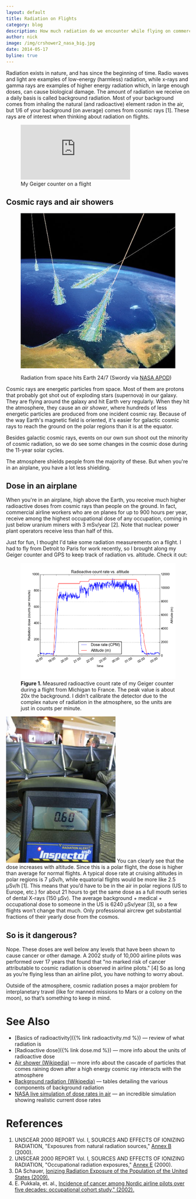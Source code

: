 ```yaml
---
layout: default
title: Radiation on Flights
category: blog
description: How much radiation do we encounter while flying on commercial flights?
author: nick
image: /img/crshower2_nasa_big.jpg
date: 2014-05-17
byline: true
---
```


<div class="col-lg-8" markdown="1">

Radiation exists in nature, and has since the beginning of time. Radio waves
and light are examples of low-energy (harmless) radiation, while x-rays and gamma
rays are examples of higher energy radiation which, in large enough doses, can
cause biological damage. The amount of radiation we receive on a daily basis is
called background radiation. Most of your background comes from inhaling the
natural (and radioactive) element radon in the air, but 1/6 of your background
(on average) comes from cosmic rays [1]. These rays are of interest when thinking
about radiation on flights.

<figure>
<div class="ratio ratio-16x9">

<iframe src="https://www.youtube.com/embed/njKl-WmbcEg" title="Me with a Geiger
counter on a flight" frameborder="0" allow="accelerometer; autoplay;
clipboard-write; encrypted-media; gyroscope; picture-in-picture; web-share"
allowfullscreen></iframe> </div>
<figcaption markdown="1">
My Geiger counter on a flight
</figcaption> 
</figure>

## Cosmic rays and air showers

<figure class="float-end w-50">
<a href="/img/crshower2_nasa_big.jpg"><img class="img-fluid rounded"
src="/img/crshower2_nasa_big.jpg"  alt="An air shower"/></a> 
<figcaption ><p>Radiation from space hits Earth 24/7 (Swordy via <a
href="https://apod.nasa.gov/apod/ap060814.html">NASA APOD</a>)</p></figcaption>
</figure>

Cosmic rays are energetic particles from space. Most of them are protons that
probably got shot out of exploding stars (supernova) in our galaxy. They are
flying around the galaxy and hit Earth very regularly. When they hit the
atmosphere, they cause an _air shower_, where hundreds of less energetic
particles are produced from one incident cosmic ray. Because of the way Earth's
magnetic field is oriented, it's easier for galactic cosmic rays to reach the
ground on the polar regions than it is at the equator.

Besides galactic cosmic rays, events on our own sun shoot out the minority
of cosmic radiation, so we do see some changes in the cosmic dose during the
11-year solar cycles.

The atmosphere shields people from the majority of these. But when
you're in an airplane, you have a lot less shielding.

## Dose in an airplane

When you're in an airplane, high above the Earth, you receive much
higher radioactive doses from cosmic rays than people on the ground. In fact,
commercial airline workers who are on planes for up to 900 hours per year,
receive among the highest occupational dose of any occupation, coming in just
below uranium miners with 3 mSv/year [2]. Note that nuclear power plant
operators receive less than half of this.

Just for fun, I thought I'd take some radiation measurements on a flight. I had
to fly from Detroit to Paris for work recently, so I brought along my Geiger
counter and GPS to keep track of radiation vs. altitude. Check it out:

<figure class="figure">
<img class="center img-fluid rounded figure-img" src="/img/dose_and_alt_vs_time.png" alt="radioactive dose
vs. altitude on a commercial flight" title="radioactive dose vs. altitude on a
commercial flight"/>
<figcaption class="figure-caption"><strong>Figure 1. </strong>Measured radioactive count rate of
my Geiger counter during a flight from Michigan to France. The peak value is
about 20x the background. I didn&rsquo;t calibrate the detector due to the
complex nature of radiation in the atmosphere, so the units are just in counts
per minute.</figcaption> 
</figure>

<img class="rounded float-start w-50 p-3" src="/img/detector.jpg"
       alt="the radiation detector used to make the
       measurements" title="the detector used to make the measurements"/>
You can clearly see that the dose increases with altitude. Since this is a polar
flight, the dose is higher than average for normal flights. A typical dose rate
at cruising altitudes in polar regions is 7 &micro;Sv/h, while equatorial
flights would be more like 2.5 &micro;Sv/h [1]. This means that you&rsquo;d
have to be in the air in polar regions (US to Europe, etc.) for about 21 hours
to get the same dose as a full mouth series of dental X-rays (150 &micro;Sv).
The average background + medical + occupational dose to someone in the US is
6240 &micro;Sv/year [3], so a few flights won&rsquo;t change that much. Only
professional aircrew get substantial fractions of their yearly dose from the
cosmos.

## So is it dangerous?

Nope. These doses are well below any levels that have been shown to cause
cancer or other damage. A 2002 study of 10,000 airline pilots was performed
over 17 years that found that &quot;no marked risk of cancer attributable to
cosmic radiation is observed in airline pilots.&quot; [4] So as long as
you&rsquo;re flying less than an airline pilot, you have nothing to worry
about.

Outside of the atmosphere, cosmic radiation poses a major
problem for interplanetary travel (like for manned missions to Mars or a colony
on the moon), so that&rsquo;s something to keep in mind.

<h1 id="seealso">See Also</h1>

- [Basics of radioactivity]({% link radioactivity.md %}) &mdash; review of what radiation is
- [Radioactive dose]({% link dose.md %}) &mdash; more info about the units of radioactive dose
- [Air shower (Wikipedia)](http://en.wikipedia.org/wiki/Air_shower_%28physics%29)
  &mdash; more info about the cascade of particles that comes raining down after a
  high energy cosmic ray interacts with the atmosphere
- [Background radiation (Wikipedia)](http://en.wikipedia.org/wiki/Background_radiation)
  &mdash; tables detailing the various components of background radiation
- [NASA live simulation of dose rates in air](https://iswa.ccmc.gsfc.nasa.gov/IswaSystemWebApp/index.jsp?i_1=664&l_1=40&t_1=270&w_1=600&h_1=620&s_1=0_0_0&i_2=665&l_2=652&t_2=268&w_2=700&h_2=370&s_2=0_0_10_3&i_3=666&l_3=655&t_3=647&w_3=640&h_3=500&s_3=0_0_10_3) &mdash; an incredible simulation
  showing realistic current dose rates

# References

<ol>
    <li>UNSCEAR 2000 REPORT Vol. I, SOURCES AND EFFECTS OF IONIZING RADIATION,
        &quot;Exposures from natural radiation sources,&quot; <a
            href="http://www.unscear.org/docs/reports/annexb.pdf">Annex B</a>
        (2000).</li> <li>UNSCEAR 2000 REPORT Vol. I, SOURCES AND EFFECTS OF IONIZING
        RADIATION, &quot;Occupational radiation exposures,&quot; <a
    href="http://www.unscear.org/docs/reports/annexe.pdf">Annex E</a> (2000).</li>
   <li>DA Schauer, <a href="https://doi.org/10.1097/01.hp.0000356672.44380.b7">Ionizing
           Radiation Exposure of the Population of the United States (2009).</a></li>
   <li>E. Pukkala, et. al., <a
           href="http://www.bmj.com/content/325/7364/567">Incidence of cancer among
           Nordic airline pilots over five decades: occupational cohort study,&quot;
   (2002).</a></li>
</ol>
</div>
